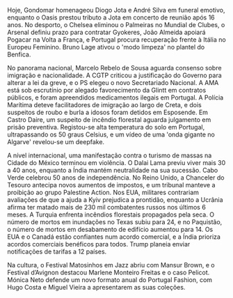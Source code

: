Hoje, Gondomar homenageou Diogo Jota e André Silva em funeral emotivo, enquanto o Oasis prestou tributo a Jota em concerto de reunião após 16 anos. No desporto, o Chelsea eliminou o Palmeiras no Mundial de Clubes, o Arsenal definiu prazo para contratar Gyokeres, João Almeida apoiará Pogacar na Volta a França, e Portugal procura recuperação frente à Itália no Europeu Feminino. Bruno Lage ativou o 'modo limpeza' no plantel do Benfica.

No panorama nacional, Marcelo Rebelo de Sousa aguarda consenso sobre imigração e nacionalidade. A CGTP criticou a justificação do Governo para alterar a lei da greve, e o PS elegeu o novo Secretariado Nacional. A AMA está sob escrutínio por alegado favorecimento da Glintt em contratos públicos, e foram apreendidos medicamentos ilegais em Portugal. A Polícia Marítima deteve facilitadores de imigração ao largo de Creta, e dois suspeitos de roubo e burla a idosos foram detidos em Esposende. Em Castro Daire, um suspeito de incêndio florestal aguarda julgamento em prisão preventiva. Registou-se alta temperatura do solo em Portugal, ultrapassando os 50 graus Celsius, e um vídeo de uma 'onda gigante no Algarve' revelou-se um deepfake.

A nível internacional, uma manifestação contra o turismo de massas na Cidade do México terminou em violência. O Dalai Lama previu viver mais 30 a 40 anos, enquanto a Índia mantém neutralidade na sua sucessão. Cabo Verde celebrou 50 anos de independência. No Reino Unido, a Chanceler do Tesouro antecipa novos aumentos de impostos, e um tribunal manteve a proibição ao grupo Palestine Action. Nos EUA, militares contrariam avaliações de que a ajuda a Kyiv prejudica a prontidão, enquanto a Ucrânia afirma ter matado mais de 230 mil combatentes russos nos últimos 6 meses. A Turquia enfrenta incêndios florestais propagados pela seca. O número de mortos em inundações no Texas subiu para 24, e no Paquistão, o número de mortos em desabamento de edifício aumentou para 14. Os EUA e o Canadá estão confiantes num acordo comercial, e a Índia prioriza acordos comerciais benéficos para todos. Trump planeia enviar notificações de tarifas a 12 países.

Na cultura, o Festival Matosinhos em Jazz abriu com Mansur Brown, e o Festival d’Avignon destacou Marlene Monteiro Freitas e o caso Pelicot. Mónica Neto defende um novo formato anual do Portugal Fashion, com Hugo Costa e Miguel Vieira a apresentarem as suas coleções.
